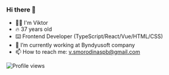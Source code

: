 ### Hi there 👋

- 👨‍🦱 I'm Viktor
- 🔥 37 years old
- ⌨️ Frontend Developer (TypeScript/React/Vue/HTML/CSS)
- 🔭 I’m currently working at Byndyusoft company
- 📫 How to reach me: v.smorodinaspb@gmail.com

![Profile views](https://gpvc.arturio.dev/SmorodinVik)
